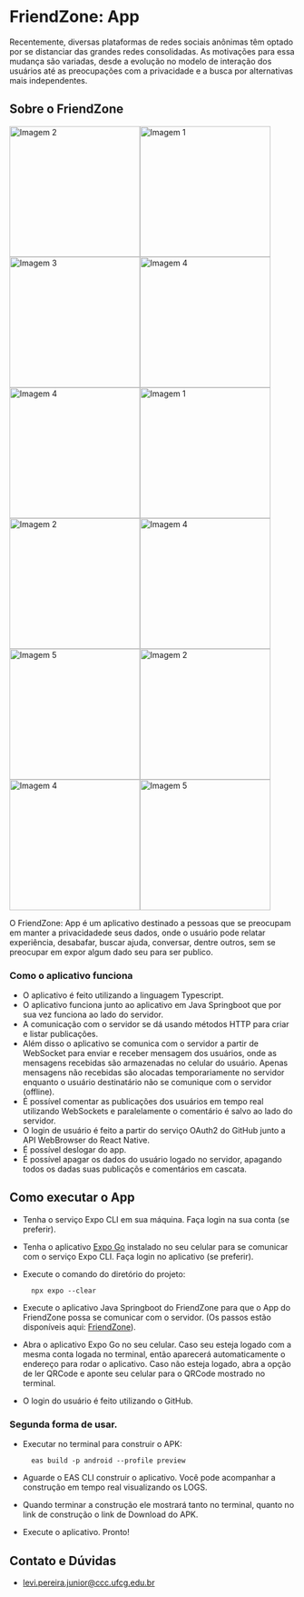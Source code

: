 # FriendZone: App

Recentemente, diversas plataformas de redes sociais anônimas têm optado por se distanciar das grandes redes consolidadas. As motivações para essa mudança são variadas, desde a evolução no modelo de interação dos usuários até as preocupações com a privacidade e a busca por alternativas mais independentes.

## Sobre o FriendZone

<div style="display: flex; flex-direction: row; flex-wrap: wrap;">
    <img src="https://i.ibb.co/jG77JYD/Screenshot-20231205-234842-Expo-Go.jpg" alt="Imagem 2" width="230"/> 
    <img src="https://i.ibb.co/9V41pmf/Screenshot-20231205-234850-Chrome.jpg" alt="Imagem 1" width="230"/>
    <img src="https://i.ibb.co/1rT0J2v/Screenshot-20231211-192926-Expo-Go.jpg" alt="Imagem 3" width="230"/>  
    <img src="https://i.ibb.co/D8N8XTK/Screenshot-20231211-192935-Expo-Go.jpg" alt="Imagem 4" width="230"/>   
    <img src="https://i.ibb.co/8dPTM1r/Screenshot-20231211-192941-Expo-Go.jpg" alt="Imagem 4" width="230"/>   
    <img src="https://i.ibb.co/7CfXpPX/Screenshot-20231204-110832-Expo-Go.jpg" alt="Imagem 1" width="230"/>
    <img src="https://i.ibb.co/sggM78R/Screenshot-20231125-192413-Expo-Go.jpg" alt="Imagem 2" width="230"/> 
    <img src="https://i.ibb.co/1MBg2Wd/Screenshot-20231210-004407-Expo-Go.jpg" alt="Imagem 4" width="230"/> 
    <img src="https://i.ibb.co/7VJ2Rx1/Screenshot-20231204-111106-Expo-Go.jpg" alt="Imagem 5" width="230"/> 
    <img src="https://i.ibb.co/18V6Cst/Screenshot-20231213-195453-Expo-Go.jpg" alt="Imagem 2" width="230"/> 
    <img src="https://i.ibb.co/p37y2xb/Screenshot-20231213-195706-Expo-Go.jpg" alt="Imagem 4" width="230"/> 
    <img src="https://i.ibb.co/vcqbwps/Screenshot-20231213-200013-Expo-Go.jpg" alt="Imagem 5" width="230"/> 
</div>

O FriendZone: App é um aplicativo destinado a pessoas que se preocupam em manter a privacidadede seus dados, onde o usuário pode relatar experiência, desabafar, buscar ajuda, conversar, dentre outros, sem se preocupar em expor algum dado seu para ser publico.

### Como o aplicativo funciona
- O aplicativo é feito utilizando a linguagem Typescript.
- O aplicativo funciona junto ao aplicativo em Java Springboot que por sua vez funciona ao lado do servidor.
- A comunicação com o servidor se dá usando métodos HTTP para criar e listar publicações.
- Além disso o aplicativo se comunica com o servidor a partir de WebSocket para enviar e receber mensagem dos usuários, onde as mensagens recebidas são armazenadas no celular do usuário. Apenas mensagens não recebidas são alocadas temporariamente no servidor enquanto o usuário destinatário não se comunique com o servidor (offline).
- É possível comentar as publicações dos usuários em tempo real utilizando WebSockets e paralelamente o comentário é salvo ao lado do servidor.
- O login de usuário é feito a partir do serviço OAuth2 do GitHub junto a API WebBrowser do React Native.
- É possível deslogar do app.
- É possível apagar os dados do usuário logado no servidor, apagando todos os dadas suas publicaçõs e comentários em cascata.

## Como executar o App

- Tenha o serviço Expo CLI em sua máquina. Faça login na sua conta (se preferir).
- Tenha o aplicativo [Expo Go](https://play.google.com/store/apps/details?id=host.exp.exponent&hl=pt&gl=US&pli=1) instalado no seu celular para se comunicar com o serviço Expo CLI. Faça login no aplicativo (se preferir).
- Execute o comando do diretório do projeto:

        npx expo --clear

- Execute o aplicativo Java Springboot do FriendZone para que o App do FriendZone possa se comunicar com o servidor. (Os passos estão disponíveis aqui: [FriendZone](https://github.com/LeviJunior21/FriendZn)).
- Abra o aplicativo Expo Go no seu celular. Caso seu esteja logado com a mesma conta logada no terminal, então aparecerá automaticamente o endereço para rodar o aplicativo. Caso não esteja logado, abra a opção de ler QRCode e aponte seu celular para o QRCode mostrado no terminal.
- O login do usuário é feito utilizando o GitHub.

### Segunda forma de usar.

- Executar no terminal para construir o APK:
 
        eas build -p android --profile preview

- Aguarde o EAS CLI construir o aplicativo. Você pode acompanhar a construção em tempo real visualizando os LOGS.
- Quando terminar a construção ele mostrará tanto no terminal, quanto no link de construção o link de Download do APK.
- Execute o aplicativo. Pronto!

## Contato e Dúvidas

- levi.pereira.junior@ccc.ufcg.edu.br
